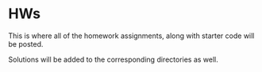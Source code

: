 # HWs

This is where all of the homework assignments, along with starter code will be posted. 

Solutions will be added to the corresponding directories as well.

